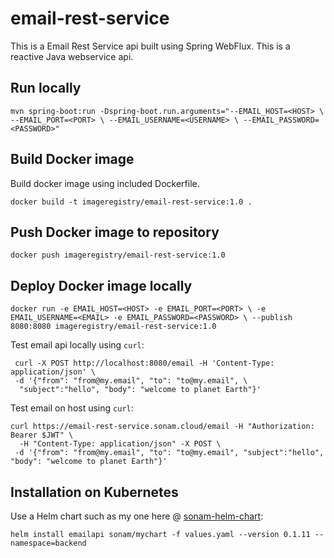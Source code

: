 # email-rest-service

This is a Email Rest Service api built using Spring WebFlux. 
This is a reactive Java webservice api.


## Run locally

`mvn spring-boot:run -Dspring-boot.run.arguments="--EMAIL_HOST=<HOST> \
 --EMAIL_PORT=<PORT> \
 --EMAIL_USERNAME=<USERNAME> \
 --EMAIL_PASSWORD=<PASSWORD>"`
 
 
## Build Docker image

Build docker image using included Dockerfile.


`docker build -t imageregistry/email-rest-service:1.0 .` 

## Push Docker image to repository

`docker push imageregistry/email-rest-service:1.0`

## Deploy Docker image locally

`docker run -e EMAIL_HOST=<HOST> -e EMAIL_PORT=<PORT> \
 -e EMAIL_USERNAME=<EMAIL> -e EMAIL_PASSWORD=<PASSWORD> \
 --publish 8080:8080 imageregistry/email-rest-service:1.0`

Test email api locally using `curl`:

````
 curl -X POST http://localhost:8080/email -H 'Content-Type: application/json' \
 -d '{"from": "from@my.email", "to": "to@my.email", \
  "subject":"hello", "body": "welcome to planet Earth"}'
 ```` 
Test email on host using `curl`:
```
curl https://email-rest-service.sonam.cloud/email -H "Authorization: Bearer $JWT" \
  -H "Content-Type: application/json" -X POST \
 -d '{"from": "from@my.email", "to": "to@my.email", "subject":"hello", "body": "welcome to planet Earth"}'
  ```
## Installation on Kubernetes
Use a Helm chart such as my one here @ [sonam-helm-chart](https://github.com/sonamsamdupkhangsar/sonam-helm-chart):

```helm install emailapi sonam/mychart -f values.yaml --version 0.1.11 --namespace=backend```

